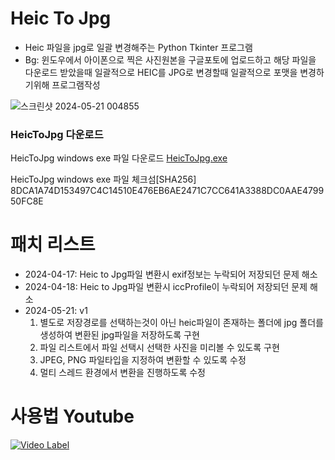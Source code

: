 # Heic To Jpg

- Heic 파일을 jpg로 일괄 변경해주는 Python Tkinter 프로그램
- Bg: 윈도우에서 아이폰으로 찍은 사진원본을 구글포토에 업로드하고 해당 파일을 다운로드 받았을때 일괄적으로 HEIC를 JPG로 변경할때 일괄적으로 포맷을 변경하기위해 프로그램작성

![스크린샷 2024-05-21 004855](https://github.com/hwanyeong-choi/heicTojpg_python_tkinter/assets/47169718/d40c2ddd-9911-409b-a32e-08a80c802aa9)

### HeicToJpg 다운로드
HeicToJpg windows exe 파일 다운로드
[HeicToJpg.exe](https://github.com/hwanyeongchoi/heicTojpg_python_tkinter/blob/main/heicToJpg.exe)

HeicToJpg windows exe 파일 체크섬[SHA256]
8DCA1A74D153497C4C14510E476EB6AE2471C7CC641A3388DC0AAE479950FC8E 


# 패치 리스트
  - 2024-04-17: Heic to Jpg파일 변환시 exif정보는 누락되어 저장되던 문제 해소
  - 2024-04-18: Heic to Jpg파일 변환시 iccProfile이 누락되어 저장되던 문제 해소
  - 2024-05-21: v1
    1. 별도로 저장경로를 선택하는것이 아닌 heic파일이 존재하는 폴더에 jpg 폴더를 생성하여 변환된 jpg파일을 저장하도록 구현
    2. 파일 리스트에서 파일 선택시 선택한 사진을 미리볼 수 있도록 구현
    3. JPEG, PNG 파일타입을 지정하여 변환할 수 있도록 수정
    4. 멀티 스레드 환경에서 변환을 진행하도록 수정

# 사용법 Youtube
  [![Video Label](http://img.youtube.com/vi/oybSIMjcYbM/0.jpg)](https://youtu.be/oybSIMjcYbM)
